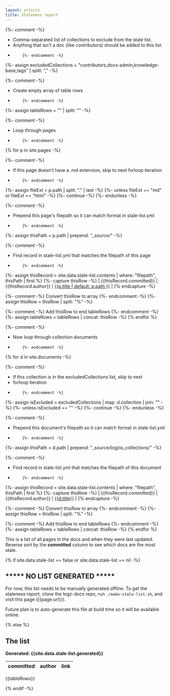 ```yaml
---
layout: article
title: Staleness report
---
```



{%- comment -%}
*   Comma-separated list of collections to exclude from the stale list.
*   Anything that isn't a doc (like contributors) should be added to this list.
*         {%- endcomment -%}
{%- assign excludedCollections = "contributors,docs-admin,knowledge-base,tags" | split: "," -%}

{%- comment -%}
*   Create empty array of table rows
*         {%- endcomment -%}
{%- assign tableRows = "" | split: "" -%}

{%- comment -%}
*   Loop through pages
*         {%- endcomment -%}
{% for p in site.pages -%}

  {%- comment -%}
  *   If this page doesn't have a .md extension, skip to next forloop iteration
  *         {%- endcomment -%}
  {%- assign fileExt = p.path | split: "." | last -%}
  {%- unless fileExt == "md" or fileExt == "html" -%}
    {%- continue -%}
  {%- endunless -%}


  {%- comment -%}
  *   Prepend this page's filepath so it can match format in stale-list.yml
  *         {%- endcomment -%}
  {%- assign thisPath = p.path | prepend: "_source/" -%}

  {%- comment -%}
  *   Find record in stale-list.yml that matches the filepath of this page
  *         {%- endcomment -%}
  {%- assign thisRecord = site.data.stale-list.contents | where: "filepath", thisPath | first %}
  {%- capture thisRow -%}
    | {{thisRecord.committed}} | {{thisRecord.author}} | [{{p.title | default: p.path }}]({{p.url}}) |
  {% endcapture -%}

  {%- comment -%} Convert thisRow to array {%- endcomment -%}
  {%- assign thisRow = thisRow | split: "%" -%}

  {%- comment -%} Add thisRow to end tableRows {%- endcomment -%}
  {%- assign tableRows = tableRows | concat: thisRow -%}
{% endfor %}

{%- comment -%}
*   Now loop through collection documents
*         {%- endcomment -%}
{% for d in site.documents -%}

  {%- comment -%}
  *   If this collection is in the excludedCollections list, skip to next
  *   forloop iteration
  *         {%- endcomment -%}
  {%- assign isExcluded = excludedCollections | map: d.collection | join: "" -%}
  {%- unless isExcluded == "" -%}
    {%- continue -%}
  {%- endunless -%}

  {%- comment -%}
  *   Prepend this document's filepath so it can match format in stale-list.yml
  *         {%- endcomment -%}
  {%- assign thisPath = d.path | prepend: "_source/logzio_collections/" -%}

  {%- comment -%}
  *   Find record in stale-list.yml that matches the filepath of this document
  *         {%- endcomment -%}
  {%- assign thisRecord = site.data.stale-list.contents | where: "filepath", thisPath | first %}
  {%- capture thisRow -%}
    | {{thisRecord.committed}} | {{thisRecord.author}} | [{{d.title}}]({{d.url}}) |
  {% endcapture -%}

  {%- comment -%} Convert thisRow to array {%- endcomment -%}
  {%- assign thisRow = thisRow | split: "%" -%}

  {%- comment -%} Add thisRow to end tableRows {%- endcomment -%}
  {%- assign tableRows = tableRows | concat: thisRow -%}
{% endfor %}


This is a list of all pages in the docs and when they were last updated.
Reverse sort by the **committed** column to see which docs are the most stale.

{% if site.data.stale-list == false or site.data.stale-list == nil -%}
## \*\*\*\*\* NO LIST GENERATED \*\*\*\*\*

For now, this list needs to be manually generated offline.
To get the staleness report, clone the logz-docs repo, run `./make-stale-list.sh`, and visit this page ({{page.url}}).

Future plan is to auto-generate this file at build time so it will be available online.

{% else %}
## The list

**Generated: {{site.data.stale-list.generated}}**

| committed | author | link |
|---|---|---|
{{tableRows}}

{% endif -%}